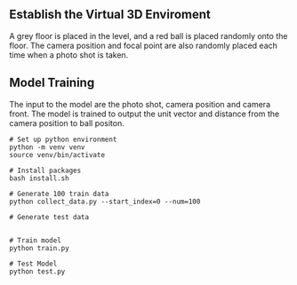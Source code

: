 ## Establish the Virtual 3D Enviroment
A grey floor is placed in the level, and a red ball is placed randomly onto the floor. 
The camera position and focal point are also randomly placed each time when a photo shot is taken.

## Model Training
The input to the model are the photo shot, camera position and camera front. 
The model is trained to output the unit vector and distance from the camera position to ball positon.

```
# Set up python environment
python -m venv venv
source venv/bin/activate

# Install packages
bash install.sh

# Generate 100 train data
python collect_data.py --start_index=0 --num=100

# Generate test data


# Train model
python train.py

# Test Model
python test.py
```
